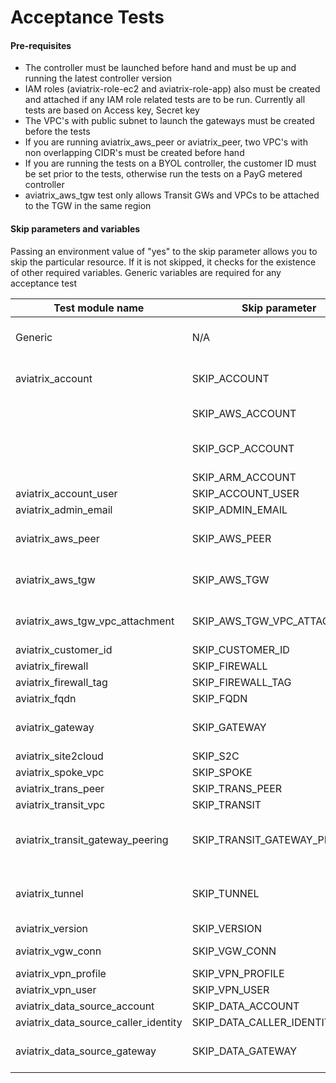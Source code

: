 # Acceptance Tests

#### Pre-requisites

- The controller must be launched before hand and must be up and running the latest controller version
- IAM roles (aviatrix-role-ec2 and aviatrix-role-app) also must be created and attached if any IAM role related tests are to be run. Currently all tests are based on Access key, Secret key
- The VPC's with public subnet to launch the gateways must be created before the tests
- If you are running aviatrix_aws_peer or aviatrix_peer, two VPC's with non overlapping CIDR's must be created before hand
- If you are running the tests on a BYOL controller, the customer ID must be set prior to the tests, otherwise run the tests on a PayG metered controller
- aviatrix_aws_tgw test only allows Transit GWs and VPCs to be attached to the TGW in the same region 

#### Skip parameters and variables

Passing an environment value of "yes" to the skip parameter allows you to skip the particular resource. If it is not skipped, it checks for the existence of other required variables. Generic variables are required for any acceptance test

| Test module name                     | Skip parameter               | Required variables                                                  |
| ------------------------------------ | ---------------------------- | ------------------------------------------------------------------- |
| Generic                              | N/A                          | AVIATRIX_USERNAME, AVIATRIX_PASSWORD, AVIATRIX_CONTROLLER_IP        |
| aviatrix_account                     | SKIP_ACCOUNT                 | AWS_ACCOUNT_NUMBER, AWS_ACCESS_KEY, AWS_SECRET_KEY                  |
|				       | SKIP_AWS_ACCOUNT	      | GCP_ID, GCP_CREDENTIALS_FILEPATH,                                   |
|                     		       | SKIP_GCP_ACCOUNT	      | ARM_SUBSCRIPTION_ID, ARM_DIRECTORY_ID, ARM_APPLICATION_ID,	    |
|				       | SKIP_ARM_ACCOUNT	      | ARM_APPLICATION_KEY						    |	
| aviatrix_account_user                | SKIP_ACCOUNT_USER            |                                                                     |
| aviatrix_admin_email                 | SKIP_ADMIN_EMAIL             |                                                                     |
| aviatrix_aws_peer                    | SKIP_AWS_PEER                | aviatrix_account + AWS_VPC_ID, AWS_VPC_ID2, AWS_REGION, AWS_REGION2 |
| aviatrix_aws_tgw                     | SKIP_AWS_TGW                 | aviatrix_account + AWS_VPC_ID, AWS_REGION, AWS_VPC_TGW_ID           |
| aviatrix_aws_tgw_vpc_attachment      | SKIP_AWS_TGW_VPC_ATTACHMENT  | aviatrix_account + AWS_VPC_ID, AWS_REGION, AWS_VPC_TGW_ID           |
| aviatrix_customer_id                 | SKIP_CUSTOMER_ID             | CUSTOMER_ID                                                         |
| aviatrix_firewall                    | SKIP_FIREWALL                | aviatrix_gateway                                                    |
| aviatrix_firewall_tag                | SKIP_FIREWALL_TAG            |                                                                     |
| aviatrix_fqdn                        | SKIP_FQDN                    | aviatrix_gateway                                                    |
| aviatrix_gateway                     | SKIP_GATEWAY                 | aviatrix_account + AWS_VPC_ID, AWS_REGION, AWS_VPC_NET              |
| aviatrix_site2cloud                  | SKIP_S2C                     | aviatrix_gateway                                                    |
| aviatrix_spoke_vpc                   | SKIP_SPOKE                   | aviatrix_gateway                                                    |
| aviatrix_trans_peer                  | SKIP_TRANS_PEER              | aviatrix_tunnel                                                     |
| aviatrix_transit_vpc                 | SKIP_TRANSIT                 | aviatrix_gateway                                                    |
| aviatrix_transit_gateway_peering     | SKIP_TRANSIT_GATEWAY_PEERING | aviatrix_gateway + AWS_VPC_ID2, AWS_REGION2, AWS_VPC_NET2           |
| aviatrix_tunnel                      | SKIP_TUNNEL                  | aviatrix_gateway + AWS_VPC_ID2, AWS_REGION2, AWS_VPC_NET2           |
| aviatrix_version                     | SKIP_VERSION                 |                                                                     |
| aviatrix_vgw_conn                    | SKIP_VGW_CONN                | aviatrix_gateway + AWS_BGP_VGW_ID                                   |
| aviatrix_vpn_profile                 | SKIP_VPN_PROFILE             | aviatrix_vpn_user                                                   |
| aviatrix_vpn_user                    | SKIP_VPN_USER                | aviatrix_gateway                                                    |
| aviatrix_data_source_account         | SKIP_DATA_ACCOUNT            | aviatrix_account                                                    |
| aviatrix_data_source_caller_identity | SKIP_DATA_CALLER_IDENTITY    |                                                                     |
| aviatrix_data_source_gateway         | SKIP_DATA_GATEWAY            | aviatrix_account + AWS_VPC_ID, AWS_REGION, AWS_VPC_NET              |

